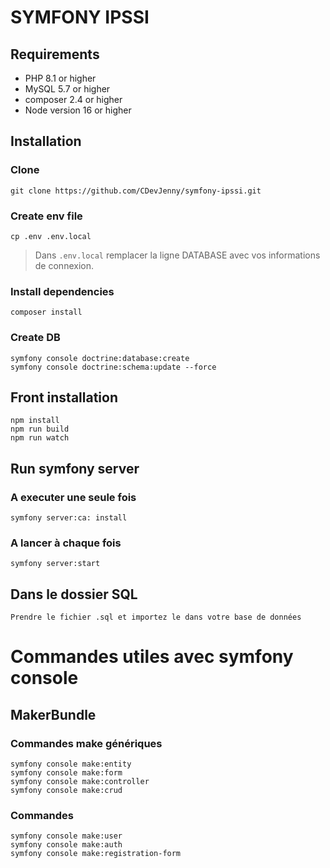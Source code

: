 # SYMFONY IPSSI

## Requirements

 - PHP 8.1 or higher
 - MySQL 5.7 or higher
 - composer 2.4 or higher
 - Node version 16 or higher

## Installation

### Clone

    git clone https://github.com/CDevJenny/symfony-ipssi.git

### Create env file

    cp .env .env.local
> Dans `.env.local` remplacer la ligne DATABASE avec vos informations de connexion.
### Install dependencies

    composer install

### Create DB
    symfony console doctrine:database:create
    symfony console doctrine:schema:update --force
## Front installation
    npm install
    npm run build
    npm run watch

## Run symfony server

### A executer une seule fois
    symfony server:ca: install
### A lancer à chaque fois 
    symfony server:start

## Dans le dossier SQL 
    Prendre le fichier .sql et importez le dans votre base de données
# Commandes utiles avec symfony console

## MakerBundle 
### Commandes make génériques
    symfony console make:entity
    symfony console make:form
    symfony console make:controller
    symfony console make:crud
### Commandes 
    symfony console make:user
    symfony console make:auth
    symfony console make:registration-form